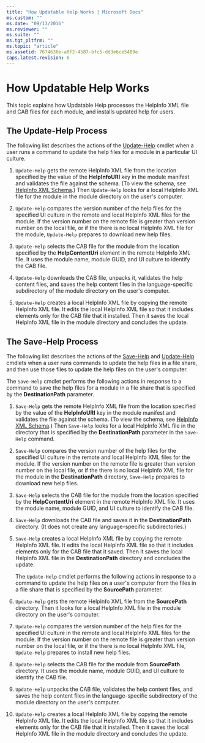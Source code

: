 ```yaml
---
title: "How Updatable Help Works | Microsoft Docs"
ms.custom: ""
ms.date: "09/13/2016"
ms.reviewer: ""
ms.suite: ""
ms.tgt_pltfrm: ""
ms.topic: "article"
ms.assetid: 7674636e-a0f2-4587-bfc5-dd3e6ce5489e
caps.latest.revision: 6
---
```

# How Updatable Help Works

This topic explains how Updatable Help processes the HelpInfo XML file and CAB files for each module, and installs updated help for users.

## The Update-Help Process

The following list describes the actions of the [Update-Help](/powershell/module/Microsoft.PowerShell.Core/Update-Help) cmdlet when a user runs a command to update the help files for a module in a particular UI culture.

1. `Update-Help` gets the remote HelpInfo XML file from the location specified by the value of the **HelpInfoURI** key in the module manifest and validates the file against the schema. (To view the schema, see [HelpInfo XML Schema](./helpinfo-xml-schema.md).) Then `Update-Help` looks for a local HelpInfo XML file for the module in the module directory on the user's computer.

2. `Update-Help` compares the version number of the help files for the specified UI culture in the remote and local HelpInfo XML files for the module. If the version number on the remote file is greater than version number on the local file, or if the there is no local HelpInfo XML file for the module, `Update-Help` prepares to download new help files.

3. `Update-Help` selects the CAB file for the module from the location specified by the **HelpContentUri** element in the remote HelpInfo XML file. It uses the module name, module GUID, and UI culture to identify the CAB file.

4. `Update-Help` downloads the CAB file, unpacks it, validates the help content files, and saves the help content files in the language-specific subdirectory of the module directory on the user's computer.

5. `Update-Help` creates a local HelpInfo XML file by copying the remote HelpInfo XML file. It edits the local HelpInfo XML file so that it includes elements only for the CAB file that it installed. Then it saves the local HelpInfo XML file in the module directory and concludes the update.

## The Save-Help Process

The following list describes the actions of the [Save-Help](/powershell/module/Microsoft.PowerShell.Core/Save-Help) and [Update-Help](/powershell/module/Microsoft.PowerShell.Core/Update-Help) cmdlets when a user runs commands to update the help files in a file share, and then use those files to update the help files on the user's computer.

The `Save-Help` cmdlet performs the following actions in response to a command to save the help files for a module in a file share that is specified by the **DestinationPath** parameter.

1. `Save-Help` gets  the remote HelpInfo XML file from the location specified by the value of the **HelpInfoURI** key in the module manifest and validates the file against the schema. (To view the schema, see [HelpInfo XML Schema](./helpinfo-xml-schema.md).) Then `Save-Help` looks for a local HelpInfo XML file in the directory that is specified by the **DestinationPath** parameter in the `Save-Help` command.

2. `Save-Help` compares the version number of the help files for the specified UI culture in the remote and local HelpInfo XML files for the module. If the version number on the remote file is greater than version number on the local file, or if the there is no local HelpInfo XML file for the module in the **DestinationPath** directory, `Save-Help` prepares to download new help files.

3. `Save-Help` selects the CAB file for the module from the location specified by the **HelpContentUri** element in the remote HelpInfo XML file. It uses the module name, module GUID, and UI culture to identify the CAB file.

4. `Save-Help` downloads the CAB file and saves it in the **DestinationPath** directory. (It does not create any language-specific subdirectories.)

5. `Save-Help` creates a local HelpInfo XML file by copying the remote HelpInfo XML file. It edits the local HelpInfo XML file so that it includes elements only for the CAB file that it saved. Then it saves the local HelpInfo XML file in the  **DestinationPath** directory and concludes the update.

   The `Update-Help` cmdlet performs the following actions in response to a command to update the help files on a user's computer from the files in a file share that is specified by the **SourcePath** parameter.

1. `Update-Help` gets the remote HelpInfo XML file from the **SourcePath** directory. Then it looks for a local HelpInfo XML file in the module directory on the user's computer.

2. `Update-Help` compares the version number of the help files for the specified UI culture in the remote and local HelpInfo XML files for the module. If the version number on the remote file is greater than version number on the local file, or if the there is no local HelpInfo XML file, `Update-Help` prepares to install new help files.

3. `Update-Help` selects the CAB file for the module from **SourcePath** directory. It uses the module name, module GUID, and UI culture to identify the CAB file.

4. `Update-Help` unpacks the CAB file, validates the help content files, and saves the help content files in the language-specific subdirectory of the module directory on the user's computer.

5. `Update-Help` creates a local HelpInfo XML file by copying the remote HelpInfo XML file. It edits the local HelpInfo XML file so that it includes elements only for the CAB file that it installed. Then it saves the local HelpInfo XML file in the module directory and concludes the update.
